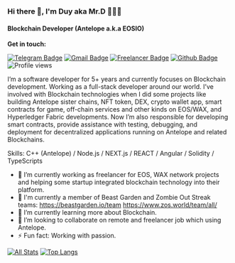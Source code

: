 ### Hi there 👋, I'm Duy aka Mr.D 👨🏻‍💻

#### Blockchain Developer (Antelope a.k.a EOSIO)

**Get in touch:**

[![Telegram Badge](https://img.shields.io/badge/-Mr.D-0072b1?style=flat&logo=Telegram&logoColor=white&link=https://t.me/mr_eosio)](https://t.me/mr_eosio) [![Gmail Badge](https://img.shields.io/badge/-duyluong1994-red?style=flat&logo=gmail&logoColor=white&link=mailto:duyluong1994@gmail.com)](mailto:duyluong1994@gmail.com) [![Freelancer Badge](https://img.shields.io/badge/-mrduyfly-0072b1?style=flat&logo=freelancer&logoColor=white&link=https://www.freelancer.com/u/mrduyfly)](https://www.freelancer.com/u/mrduyfly) [![Github Badge](https://img.shields.io/badge/-duyluong1994-grey?style=flat&logo=github&logoColor=white&link=https://github.com/duyluong1994/)](https://www.github.com/duyluong1994/) ![Profile views](https://gpvc.arturio.dev/duyluong1994)

I’m a software developer for 5+ years and currently focuses on Blockchain development. Working as a full-stack developer around our world. I’ve involved with Blockchain technologies when I did some projects like building Antelope sister chains, NFT token, DEX, crypto wallet app, smart contracts for game, off-chain services and other kinds on EOS/WAX, and Hyperledger Fabric developments. Now I’m also responsible for developing smart contracts, provide assistance with testing, debugging, and deployment for decentralized applications running on Antelope and related Blockchains.

Skills: C++ (Antelope) / Node.js / NEXT.js / REACT / Angular / Solidity / TypeScripts

- 🔭 I’m currently working as freelancer for EOS, WAX network projects and helping some startup integrated blockchain technology into their platform.
- 🤝 I'm currently a member of Beast Garden and Zombie Out Streak teams: https://beastgarden.io/team https://www.zos.world/team/all/
- 🌱 I’m currently learning more about Blockchain.
- 👯 I’m looking to collaborate on remote and freelancer job which using Antelope.
  <!-- - 🤔 I’m looking for help with ... -->
  <!-- - 💬 Ask me about ... -->
  <!-- - 😄 Pronouns: ... -->
- ⚡ Fun fact: Working with passion.

[![All Stats](https://github-readme-stats-axpwmfcg3.vercel.app/api?username=duyluong1994&show_icons=true&include_all_commits=true&theme=tokyonight&count_private=true)](https://github.com/duyluong1994/github-readme-stats)
[![Top Langs](https://github-readme-stats-axpwmfcg3.vercel.app/api/top-langs/?username=duyluong1994&layout=compact)](https://github.com/duyluong1994/github-readme-stats)
